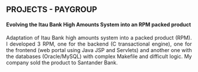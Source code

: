 ## PROJECTS - PAYGROUP
#### Evolving the Itau Bank High Amounts System into an RPM packed product
<p align="justify">
Adaptation of Itau Bank high amounts system into a packed product (RPM). I developed 3 RPM, one for the backend (C transactional engine), one for the frontend (web portal using Java JSP and Servlets) and another one with the databases (Oracle/MySQL) with complex Makefile and difficult logic. My company sold the product to Santander Bank.
</p>
